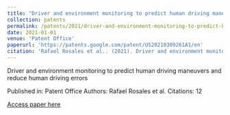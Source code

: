 ```yaml
---
title: "Driver and environment monitoring to predict human driving maneuvers and reduce human driving errors"
collection: patents
permalink: /patents/2021/driver-and-environment-monitoring-to-predict-human
date: 2021-01-01
venue: 'Patent Office'
paperurl: 'https://patents.google.com/patent/US20210309261A1/en'
citation: 'Rafael Rosales et al.. (2021). Driver and environment monitoring to predict human driving maneuvers and reduce human driving errors. Patent Office.'
---
```


Driver and environment monitoring to predict human driving maneuvers and reduce human driving errors

Published in: Patent Office
Authors: Rafael Rosales et al.
Citations: 12

[Access paper here](https://patents.google.com/patent/US20210309261A1/en)
